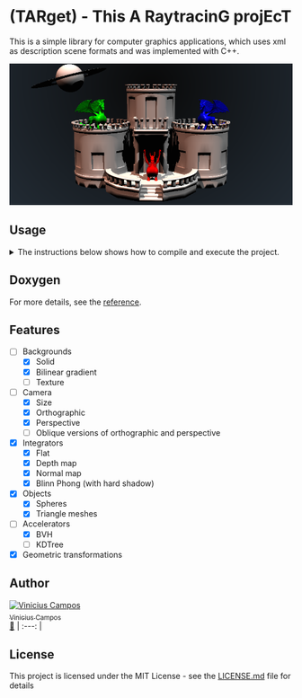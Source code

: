 # (TARget) - This A RaytracinG projEcT

This is a simple library for computer graphics applications, which uses xml as description scene formats and was implemented with C++.

![Dragons protecting castle](results/castle_dragon.png)

## Usage

<details><summary> The instructions below shows how to compile and execute the project.</summary>

```shell
mkdir build
cd build
cmake ..
make
cd ..
./bin/target [file_name_of_descriptor] [path_to_save]
```

</details>

## Doxygen

For more details, see the [reference](https://vinihcampos.github.io/target/).

## Features

- [ ] Backgrounds
    - [x] Solid
    - [x] Bilinear gradient
    - [ ] Texture
- [ ] Camera
    - [x] Size
    - [x] Orthographic
    - [x] Perspective
    - [ ] Oblique versions of orthographic and perspective
- [x] Integrators
    - [x] Flat
    - [x] Depth map
    - [x] Normal map
    - [x] Blinn Phong (with hard shadow)
- [x] Objects
    - [x] Spheres
    - [x] Triangle meshes
- [ ] Accelerators
    - [x] BVH
    - [ ] KDTree
- [x] Geometric transformations

## Author

[![Vinicius Campos](https://avatars.githubusercontent.com/Vinihcampos?s=100)<br /><sub>Vinicius Campos</sub>](http://lattes.cnpq.br/4806707968253342)<br />[👀](https://github.com/Vinihcampos/target/commits?author=Vinihcampos)
| :---: | 

## License

This project is licensed under the MIT License - see the [LICENSE.md](LICENSE) file for details
